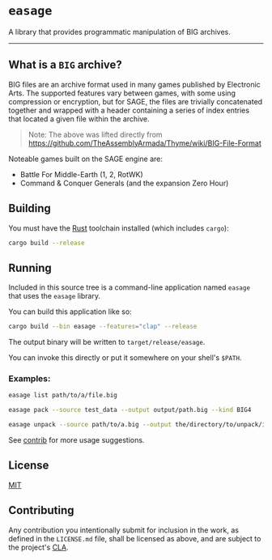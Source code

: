 # `easage`

A library that provides programmatic manipulation of BIG archives.

---

## What is a `BIG` archive?

BIG files are an archive format used in many games published by Electronic Arts.
The supported features vary between games, with some using compression or
encryption, but for SAGE, the files are trivially concatenated together and
wrapped with a header containing a series of index entries that located a given
file within the archive.

> Note: The above was lifted directly from https://github.com/TheAssemblyArmada/Thyme/wiki/BIG-File-Format

Noteable games built on the SAGE engine are:
* Battle For Middle-Earth (1, 2, RotWK)
* Command & Conquer Generals (and the expansion Zero Hour)

## Building

You must have the [Rust](https://rust-lang.org) toolchain installed (which includes `cargo`):

```sh
cargo build --release
```

## Running

Included in this source tree is a command-line application named `easage` that uses the `easage` library.

You can build this application like so:

```sh
cargo build --bin easage --features="clap" --release
```

The output binary will be written to `target/release/easage`.

You can invoke this directly or put it somewhere on your shell's `$PATH`.

### Examples:

```sh
easage list path/to/a/file.big
```

```sh
easage pack --source test_data --output output/path.big --kind BIG4
```

```sh
easage unpack --source path/to/a.big --output the/directory/to/unpack/into/
```

See [contrib](https://github.com/Phrohdoh/easage/tree/master/contrib) for more usage suggestions.

## License

[MIT](LICENSE.md)

## Contributing

Any contribution you intentionally submit for inclusion in the work, as defined
in the `LICENSE.md` file, shall be licensed as above, and are subject to the
project's [CLA](https://gist.github.com/Phrohdoh/d402395a3d8c453e4399f7ae345c0d72).